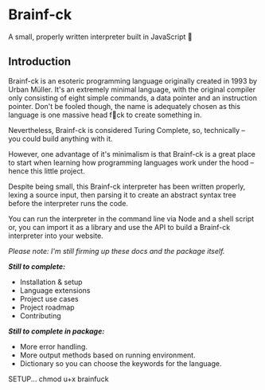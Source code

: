 # Brainf-ck
A small, properly written interpreter built in JavaScript 🤯

## Introduction
Brainf-ck is an esoteric programming language originally created in 1993 by Urban Müller. It's an extremely minimal language, with the original compiler only consisting of eight simple commands, a data pointer and an instruction pointer. Don't be fooled though, the name is adequately chosen as this language is one massive head f🤯ck to create something in.

Nevertheless, Brainf-ck is considered Turing Complete, so, technically – you could build anything with it.

However, one advantage of it's minimalism is that Brainf-ck is a great place to start when learning how programming languages work under the hood – hence this little project.

Despite being small, this Brainf-ck interpreter has been written properly, lexing a source input, then parsing it to create an abstract syntax tree before the interpreter runs the code.

You can run the interpreter in the command line via Node and a shell script or, you can import it as a library and use the API to build a Brainf-ck interpreter into your website.

*Please note: I'm still firming up these docs and the package itself.*

**_Still to complete:_**
- Installation & setup
- Language extensions
- Project use cases
- Project roadmap
- Contributing

**_Still to complete in package:_**
- More error handling.
- More output methods based on running environment.
- Dictionary so you can choose the keywords for the language.


SETUP...
chmod u+x brainfuck
